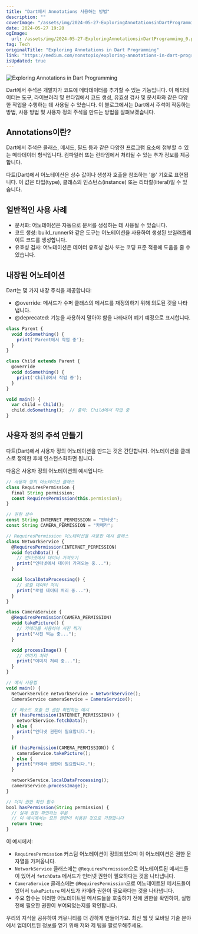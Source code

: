 ```yaml
---
title: "Dart에서 Annotations 사용하는 방법"
description: ""
coverImage: "/assets/img/2024-05-27-ExploringAnnotationsinDartProgramming_0.png"
date: 2024-05-27 19:20
ogImage: 
  url: /assets/img/2024-05-27-ExploringAnnotationsinDartProgramming_0.png
tag: Tech
originalTitle: "Exploring Annotations in Dart Programming"
link: "https://medium.com/nonstopio/exploring-annotations-in-dart-programming-ae6a8e4b8624"
isUpdated: true
---
```




![Exploring Annotations in Dart Programming](/assets/img/2024-05-27-ExploringAnnotationsinDartProgramming_0.png)

Dart에서 주석은 개발자가 코드에 메타데이터를 추가할 수 있는 기능입니다. 이 메타데이터는 도구, 라이브러리 및 런타임에서 코드 생성, 유효성 검사 및 문서화와 같은 다양한 작업을 수행하는 데 사용될 수 있습니다. 이 블로그에서는 Dart에서 주석이 작동하는 방법, 사용 방법 및 사용자 정의 주석을 만드는 방법을 살펴보겠습니다.

## Annotations이란?

Dart에서 주석은 클래스, 메서드, 필드 등과 같은 다양한 프로그램 요소에 첨부할 수 있는 메타데이터 형식입니다. 컴파일러 또는 런타임에서 처리될 수 있는 추가 정보를 제공합니다.

<div class="content-ad"></div>

다트(Dart)에서 어노테이션은 상수 값이나 생성자 호출을 참조하는 '@' 기호로 표현됩니다. 이 값은 타입(type), 클래스의 인스턴스(instance) 또는 리터럴(literal)일 수 있습니다.

## 일반적인 사용 사례

- 문서화: 어노테이션은 자동으로 문서를 생성하는 데 사용될 수 있습니다.
- 코드 생성: build_runner와 같은 도구는 어노테이션을 사용하여 생성된 보일러플레이트 코드를 생성합니다.
- 유효성 검사: 어노테이션은 데이터 유효성 검사 또는 코딩 표준 적용에 도움을 줄 수 있습니다.

## 내장된 어노테이션

<div class="content-ad"></div>

Dart는 몇 가지 내장 주석을 제공합니다:

- @override: 메서드가 수퍼 클래스의 메서드를 재정의하기 위해 의도된 것을 나타냅니다.
- @deprecated: 기능을 사용하지 말아야 함을 나타내어 폐기 예정으로 표시합니다.

```js
class Parent {
  void doSomething() {
    print('Parent에서 작업 중');
  }
}

class Child extends Parent {
  @override
  void doSomething() {
    print('Child에서 작업 중');
  }
}

void main() {
  var child = Child();
  child.doSomething();  // 출력: Child에서 작업 중
}
```

## 사용자 정의 주석 만들기

<div class="content-ad"></div>

다트(Dart)에서 사용자 정의 어노테이션을 만드는 것은 간단합니다. 어노테이션을 클래스로 정의한 후에 인스턴스화하면 됩니다.

다음은 사용자 정의 어노테이션의 예시입니다:

```js
// 사용자 정의 어노테이션 클래스
class RequiresPermission {
  final String permission;
  const RequiresPermission(this.permission);
}

// 권한 상수
const String INTERNET_PERMISSION = "인터넷";
const String CAMERA_PERMISSION = "카메라";

// RequiresPermission 어노테이션을 사용한 예시 클래스
class NetworkService {
  @RequiresPermission(INTERNET_PERMISSION)
  void fetchData() {
    // 인터넷에서 데이터 가져오기
    print("인터넷에서 데이터 가져오는 중...");
  }

  void localDataProcessing() {
    // 로컬 데이터 처리
    print("로컬 데이터 처리 중...");
  }
}

class CameraService {
  @RequiresPermission(CAMERA_PERMISSION)
  void takePicture() {
    // 카메라를 사용하여 사진 찍기
    print("사진 찍는 중...");
  }

  void processImage() {
    // 이미지 처리
    print("이미지 처리 중...");
  }
}

// 예시 사용법
void main() {
  NetworkService networkService = NetworkService();
  CameraService cameraService = CameraService();

  // 메소드 호출 전 권한 확인하는 예시
  if (hasPermission(INTERNET_PERMISSION)) {
    networkService.fetchData();
  } else {
    print("인터넷 권한이 필요합니다.");
  }

  if (hasPermission(CAMERA_PERMISSION)) {
    cameraService.takePicture();
  } else {
    print("카메라 권한이 필요합니다.");
  }

  networkService.localDataProcessing();
  cameraService.processImage();
}

// 더미 권한 확인 함수
bool hasPermission(String permission) {
  // 실제 권한 확인하는 부분
  // 이 예시에서는 모든 권한이 허용된 것으로 가정합니다
  return true;
}
```

이 예시에서:

<div class="content-ad"></div>

- `RequiresPermission` 커스텀 어노테이션이 정의되었으며 이 어노테이션은 권한 문자열을 가져옵니다.
- `NetworkService` 클래스에는 `@RequiresPermission`으로 어노테이트된 메서드들이 있어서 `fetchData` 메서드가 인터넷 권한이 필요하다는 것을 나타냅니다.
- `CameraService` 클래스에는 `@RequiresPermission`으로 어노테이트된 메서드들이 있어서 `takePicture` 메서드가 카메라 권한이 필요하다는 것을 나타냅니다.
- 주요 함수는 이러한 어노테이트된 메서드들을 호출하기 전에 권한을 확인하여, 실행 전에 필요한 권한이 부여되었는지를 확인합니다.

우리의 지식을 공유하여 커뮤니티를 더 강하게 만들어가요. 최신 웹 및 모바일 기술 분야에서 업데이트된 정보를 얻기 위해 저와 제 팀을 팔로우해주세요.
